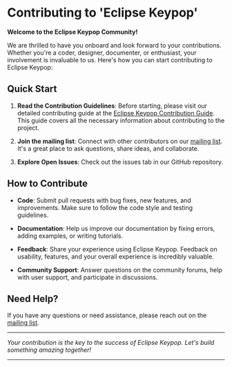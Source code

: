 # Contributing to 'Eclipse Keypop'

**Welcome to the Eclipse Keypop Community!**

We are thrilled to have you onboard and look forward to your contributions. Whether you're a coder, designer,
documenter, or enthusiast, your involvement is invaluable to us. Here's how you can start contributing to Eclipse
Keypop:

## Quick Start

1. **Read the Contribution Guidelines**: Before starting, please visit our detailed contributing guide at the
[Eclipse Keypop Contribution Guide](https://eclipse-keypop.github.io/keypop-website/community/contributing/).
This guide covers all the necessary information about contributing to the project.

2. **Join the mailing list**: Connect with other contributors on our
[mailing list](https://accounts.eclipse.org/mailing-list/keypop-dev/).
It's a great place to ask questions, share ideas, and collaborate.

3. **Explore Open Issues**: Check out the issues tab in our GitHub repository.

## How to Contribute

- **Code**: Submit pull requests with bug fixes, new features, and improvements. Make sure to follow the code style and
testing guidelines.

- **Documentation**: Help us improve our documentation by fixing errors, adding examples, or writing tutorials.

- **Feedback**: Share your experience using Eclipse Keypop. Feedback on usability, features, and your overall experience
is incredibly valuable.

- **Community Support**: Answer questions on the community forums, help with user support, and participate in
discussions.

## Need Help?

If you have any questions or need assistance, please reach out on the
[mailing list](https://accounts.eclipse.org/mailing-list/keypop-dev/).

---

_Your contribution is the key to the success of Eclipse Keypop. Let's build something amazing together!_

---
